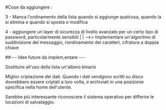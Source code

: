 


#Cose da aggiungere :

3 - Manca l'ordinamento della lista quando si aggiunge qualcosa, quando la si elimina e quando si sposta o modifica

4 - aggiungere un layer di sicurezza di livello avanzato per un certo tipo di password, particolarmente sensibili
        |
        |
        \-->> Implementare un'algoritmo di suddivisione del messaggio, riordinamento dei caratteri, cifratura a doppia chiave


##--- Idee future da implem,entare ---

Sostituire all'uso della lista un'albero binario


Miglior criptazione dei dati.
Quando i dati vendgono scritti su disco dovrebbero essere criptati a loro volta, e archiviati in una posizione specifica nella home dell'utente.


Sarebbe più interessante riconoscere il sistema operativo per differire le locazioni di salvataggio.

